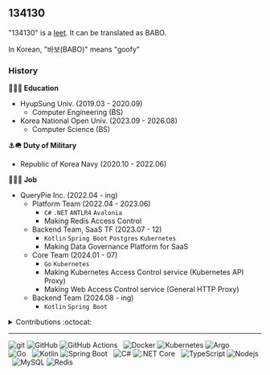 ## 134130

"134130" is a [leet](https://en.wikipedia.org/wiki/Leet). It can be translated as BABO.

In Korean, "바보(BABO)" means "goofy"

### History

**🏫🧑‍🎓 Education**
- HyupSung Univ. (2019.03 - 2020.09)
  -  Computer Engineering (BS)
- Korea National Open Univ. (2023.09 - 2026.08)
  -  Computer Science (BS)

**⚓️🪖 Duty of Military**
- Republic of Korea Navy (2020.10 - 2022.06)

**🏢🧑‍💻 Job**
- QueryPie Inc. (2022.04 - ing)
  - Platform Team (2022.04 - 2023.06)
    - `C#` `.NET` `ANTLR4` `Avalonia`
    - Making Redis Access Control
  - Backend Team, SaaS TF (2023.07 - 12)
    - `Kotlin` `Spring Boot` `Postgres` `Kubernetes`
    - Making Data Governance Platform for SaaS
  - Core Team (2024.01 - 07)
    - `Go` `Kubernetes`
    - Making Kubernetes Access Control service (Kubernetes API Proxy)
    - Making Web Access Control service (General HTTP Proxy)
  - Backend Team (2024.08 - ing)
    - `Kotlin` `Spring Boot`

<details>
  
<summary>Contributions :octocat:</summary>
### Contributions :octocat:

- **[refined-github/refined-github](https://github.com/refined-github/refined-github)**
  - Currently, _[25 Pull Requests](https://github.com/refined-github/refined-github/pulls?q=sort%3Aupdated-desc+is%3Apr+author%3A134130+is%3Amerged)_ are merged
- **[gorilla/websocket](https://github.com/gorilla/websocket)**
  - Support TLS connection to HTTP Proxy [#950](https://github.com/gorilla/websocket/pull/950)
- **[tus/tusd](https://github.com/tus/tusd)**
  - `InternalServerError: no such file or directory` when Downloading file with using File Locker. [#1148](https://github.com/tus/tusd/issues/1148)
- **[dotnet/sdk](https://github.com/dotnet/sdk)**
  - Fix translation error of NETSDK1179 [#31294](https://github.com/dotnet/sdk/pull/31294)
- **[apache/shardingsphere](https://github.com/apache/shardingsphere)**
  - Optimize the message of DatabaseServerInfo [#28428](https://github.com/apache/shardingsphere/pull/28428)
  - MySQL's ResultSet of `SELECT *` is wrong when with Masking Feature [#27879](https://github.com/apache/shardingsphere/issues/27879)
- **[axisj/react-multi-email](https://github.com/axisj/react-multi-email)**
  - Support email duplicating [#152](https://github.com/axisj/react-multi-email/pull/152)
- **[actions/setup-dotnet](https://github.com/actions/setup-dotnet)**
  - Support registration manual NuGet source to NuGet.Config [#415](https://github.com/actions/setup-dotnet/issues/415)
- **[JSQLParser/JSqlParser](https://github.com/JSQLParser/JSqlParser)**
  - [FEATURE] Support TABLE statement which added since MySQL 8.0.19 [#1836](https://github.com/JSQLParser/JSqlParser/issues/1836)
- **[hierynomus/sshj](https://github.com/hierynomus/sshj)**
  - NullPointerException on Malformed OpenSSH Private keys in `OpenSSHKeyV1KeyFile.java` [#897](https://github.com/hierynomus/sshj/issues/897)

</details>

---
![git](https://img.shields.io/badge/git-f03c2d?logo=git&logoColor=white&style=flat)
![GitHub](https://img.shields.io/badge/GitHub-242938?logo=github&logoColor=white&style=flat)
![GitHub Actions](https://img.shields.io/badge/GitHub%20Actions-242938?logo=github-actions&logoColor=2188ff&style=flat)
&nbsp;&nbsp;![Docker](https://img.shields.io/badge/Docker-2496ed?logo=docker&logoColor=white&style=flat)
![Kubernetes](https://img.shields.io/badge/Kubernetes-326ce5?logo=kubernetes&logoColor=white&style=flat)
![Argo](https://img.shields.io/badge/Argo-ef7B4d?logo=argo&logoColor=white&style=flat)
<br>
![Go](https://img.shields.io/badge/Go-00ADD8?logo=go&logoColor=white&style=flat)
&nbsp;&nbsp;![Kotlin](https://img.shields.io/badge/Kotlin-7F52FF?logo=kotlin&logoColor=white&style=flat)
![Spring Boot](https://img.shields.io/badge/SpringBoot-6DB33F?logo=spring-boot&logoColor=white&style=flat)
&nbsp;&nbsp;![C#](https://img.shields.io/badge/C%23-239120?&logo=csharp&logoColor=white)
![.NET Core](https://img.shields.io/badge/-.NET%20Core-512BD4?logo=dotnet&logoColor=white&style=flat)
&nbsp;&nbsp;![TypeScript](https://img.shields.io/badge/TypeScript-0054FF?logo=typescript&logoColor=white&style=flat)
![Nodejs](https://img.shields.io/badge/Node.js-43853d?logo=node.js&logoColor=white&style=flat)
&nbsp;&nbsp;![MySQL](https://img.shields.io/badge/MySQL-00758f?logo=mysql&logoColor=white&style=flat)
![Redis](https://img.shields.io/badge/Redis-d82b1f?logo=redis&logoColor=white&style=flat)
